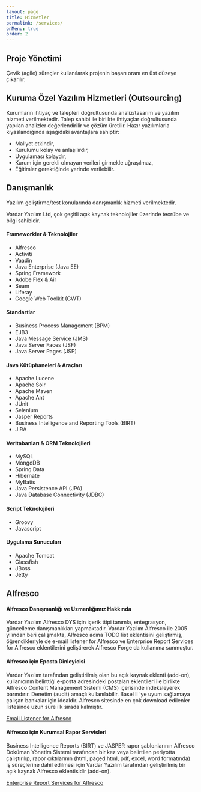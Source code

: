 ```yaml
---
layout: page
title: Hizmetler
permalink: /services/
onMenu: true
order: 2
---
```


## Proje Yönetimi
Çevik (agile) süreçler kullanılarak projenin başarı oranı en üst düzeye çıkarılır.

## Kuruma Özel Yazılım Hizmetleri (Outsourcing)
Kurumların ihtiyaç ve talepleri doğrultusunda analiz/tasarım ve yazılım hizmeti verilmektedir. Talep sahibi ile birlikte ihtiyaçlar doğrultusunda yapılan analizler değerlendirilir ve çözüm üretilir. Hazır yazılımlarla kıyaslandığında aşağıdaki avantajlara sahiptir:

- Maliyet etkindir,
- Kurulumu kolay ve anlaşılırdır,
- Uygulaması kolaydır,
- Kurum için gerekli olmayan verileri girmekle uğraşılmaz,
- Eğitimler gerektiğinde yerinde verilebilir.

## Danışmanlık
Yazılım geliştirme/test konularında danışmanlık hizmeti verilmektedir.

Vardar Yazılım Ltd, çok çeşitli açık kaynak teknolojiler üzerinde tecrübe ve bilgi sahibidir.

#### Frameworkler & Teknolojiler
- Alfresco
- Activiti
- Vaadin
- Java Enterprise (Java EE)
- Spring Framework
- Adobe Flex & Air
- Seam
- Liferay
- Google Web Toolkit (GWT)

#### Standartlar
- Business Process Management (BPM)
- EJB3
- Java Message Service (JMS)
- Java Server Faces (JSF)
- Java Server Pages (JSP)

#### Java Kütüphaneleri & Araçları
- Apache Lucene
- Apache Solr
- Apache Maven
- Apache Ant
- JUnit
- Selenium
- Jasper Reports
- Business Intelligence and Reporting Tools (BIRT)
- JIRA

#### Veritabanları & ORM Teknolojileri
- MySQL
- MongoDB
- Spring Data
- Hibernate
- MyBatis
- Java Persistence API (JPA)
- Java Database Connectivity (JDBC)

#### Script Teknolojileri
- Groovy
- Javascript

#### Uygulama Sunucuları
- Apache Tomcat
- Glassfish
- JBoss
- Jetty

## Alfresco

#### Alfresco Danışmanlığı ve Uzmanlığımız Hakkında

Vardar Yazılım Alfresco DYS için içerik ttipi tanımla, entegrasyon, güncelleme danışmanlıkları yapmaktadır. Vardar Yazılım Alfresco ile 2005 yılından beri çalışmakta, Alfresco adına TODO list eklentisini geliştirmiş, öğrendikleriyle de e-mail listener for Alfresco ve Enterprise Report Services for Alfresco eklentilerini geliştirerek Alfresco Forge da kullanıma sunmuştur.  

#### Alfresco için Eposta Dinleyicisi

Vardar Yazılım tarafından geliştirilmiş olan bu açık kaynak eklenti (add-on), kullanıcının belirttiği e-posta adresindeki postaları eklentileri ile birlikte Alfresco Content Management Sistemi (CMS) içerisinde indeksleyerek barındırır. Denetim (audit) amaçlı kullanılabilir. Basel ll 'ye uyum sağlamaya çalışan bankalar için idealdir. Alfresco sitesinde en çok download edilenler listesinde uzun süre ilk sırada kalmıştır.

[Email Listener for Alfresco](http://forge.alfresco.com/projects/email-listener/)

#### Alfresco için Kurumsal Rapor Servisleri

Business Intelligence Reports (BIRT) ve JASPER rapor şablonlarının Alfresco Doküman Yönetim Sistemi tarafından bir kez veya belirtilen periyotta çalıştırılıp, rapor çıktılarının (html, paged html, pdf, excel, word formatında) iş süreçlerine dahil edilmesi için Vardar Yazılım tarafından geliştirilmiş bir açık kaynak Alfresco eklentisidir (add-on).

[Enterprise Report Services for Alfresco](http://forge.alfresco.com/projects/report-services/)
